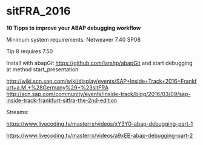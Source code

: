 # sitFRA_2016

**10 Tipps to improve your ABAP debugging workflow**

Minimum system requirements: Netweaver 7.40 SP08

Tip 8 requires 7.50

Install with abapGit https://github.com/larshp/abapGit
and start debugging at method start_presentation


http://wiki.scn.sap.com/wiki/display/events/SAP+Inside+Track+2016+Frankfurt+a.M.+%28Germany%29+%23sitFRA
http://scn.sap.com/community/events/inside-track/blog/2016/03/09/sap-inside-track-frankfurt-sitfra-the-2nd-edition



Streams:

https://www.livecoding.tv/masterrx/videos/xY3Y0-abap-debugging-part-1

https://www.livecoding.tv/masterrx/videos/a9xEB-abap-debugging-part-2



